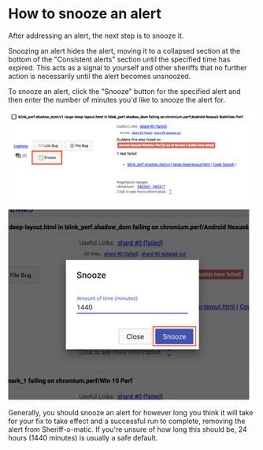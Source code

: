 # How to snooze an alert

After addressing an alert, the next step is to snooze it. 

Snoozing an alert hides the alert, moving it to a collapsed section at the bottom of the "Consistent alerts" section until the specified time has expired. This acts as a signal to yourself and other sheriffs that no further action is necessarily until the alert becomes unsnoozed.

To snooze an alert, click the "Snooze" button for the specified alert and then enter the number of minutes you'd like to snooze the alert for.

![Snooze an alert](snooze_alert.png)

![Alert snooze dialog](snooze_alert_dialog.png)

Generally, you should snooze an alert for however long you think it will take for your fix to take effect and a successful run to complete, removing the alert from Sheriff-o-matic. If you're unsure of how long this should be, 24 hours (1440 minutes) is usually a safe default.
